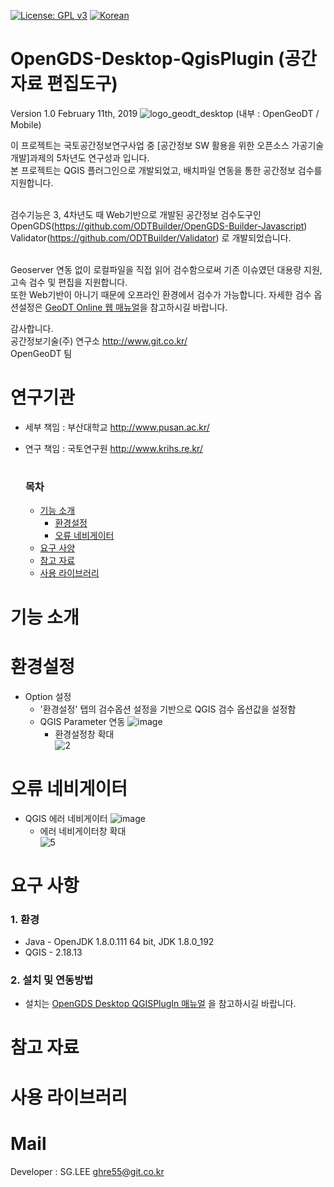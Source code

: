 [![License: GPL v3](https://img.shields.io/badge/License-GPL%20v3-blue.svg)](https://www.gnu.org/licenses/gpl-3.0)
[![Korean](https://img.shields.io/badge/language-Korean-blue.svg)](#korean)


<a name="korean"></a>
OpenGDS-Desktop-QgisPlugin (공간자료 편집도구)
=======
Version 1.0 February 11th, 2019
![logo_geodt_desktop](https://user-images.githubusercontent.com/13480171/52611305-435cc180-2ec8-11e9-8366-3937725fedab.png)
(내부 : OpenGeoDT / Mobile)

이 프로젝트는 국토공간정보연구사업 중 [공간정보 SW 활용을 위한 오픈소스 가공기술 개발]과제의 5차년도 연구성과 입니다.<br>
본 프로젝트는 QGIS 플러그인으로 개발되었고, 배치파일 연동을 통한 공간정보 검수를 지원합니다.<br><br>

검수기능은 3, 4차년도 때 Web기반으로 개발된 공간정보 검수도구인<br>
OpenGDS(https://github.com/ODTBuilder/OpenGDS-Builder-Javascript)<br>
Validator(https://github.com/ODTBuilder/Validator) 로 개발되었습니다.

<br>Geoserver 연동 없이 로컬파일을 직접 읽어 검수함으로써 기존 이슈였던 대용량 지원, 고속 검수 및 편집을 지원합니다.<br>
또한 Web기반이 아니기 때문에 오프라인 환경에서 검수가 가능합니다.
자세한 검수 옵션설정은 [GeoDT Online 웹 매뉴얼](https://github.com/ODTBuilder/OpenGDS-Desktop-QgisPlugin/blob/master/GeoDT%20Online%20%EC%9B%B9%EA%B2%80%EC%88%98%20%EB%A7%A4%EB%89%B4%EC%96%BC.hwp)을 참고하시길 바랍니다.

감사합니다.<br>
공간정보기술(주) 연구소 <link>http://www.git.co.kr/<br>
OpenGeoDT 팀

연구기관
=====
- 세부 책임 : 부산대학교 <link>http://www.pusan.ac.kr/<br>
- 연구 책임 : 국토연구원 <link>http://www.krihs.re.kr/

  #
  
  ### 목차
    
  - [기능 소개](#기능-소개)  
    - [환경설정](#환경설정)
    - [오류 네비게이터](#오류-네비게이터)
  - [요구 사양](#요구-사양)
  - [참고 자료](#참고-자료)
  - [사용 라이브러리](#사용-라이브러리)
 
 

기능 소개
=====
# 환경설정

- Option 설정
  - '환경설정' 탭의 검수옵션 설정을 기반으로 QGIS 검수 옵션값을 설정함
  - QGIS Parameter 연동
  ![image](https://user-images.githubusercontent.com/13480171/46720101-83a5fc00-ccaa-11e8-894c-6fb0b044ac20.JPG) 
    - 환경설정창 확대</br>
  ![2](https://user-images.githubusercontent.com/13480171/52542578-82b1e200-2de4-11e9-916f-46df4ed569e6.png)

# 오류 네비게이터

- QGIS 에러 네비게이터
  ![image](https://user-images.githubusercontent.com/13480171/46720108-87d21980-ccaa-11e8-805d-374ebb668161.JPG)
    - 에러 네비게이터창 확대</br>
  ![5](https://user-images.githubusercontent.com/13480171/52467611-7dc51680-2bc9-11e9-9ca5-47994d8ba413.PNG)
  
요구 사항
=====
### 1. 환경 ###
- Java - OpenJDK 1.8.0.111 64 bit, JDK 1.8.0_192
- QGIS - 2.18.13

### 2. 설치 및 연동방법 ### 
- 설치는 [OpenGDS Desktop QGISPlugIn 매뉴얼](https://github.com/ODTBuilder/OpenGDS-Desktop-QgisPlugin/blob/master/OpenGDS%20Desktop%20QGISPlugIn%20%EB%A7%A4%EB%89%B4%EC%96%BC.docx) 을 참고하시길 바랍니다.

참고 자료
=====

사용 라이브러리
=====






Mail
=====
Developer : SG.LEE
ghre55@git.co.kr



